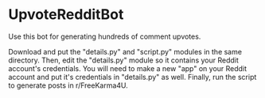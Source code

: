 # UpvoteRedditBot
Use this bot for generating hundreds of comment upvotes. 

Download and put the "details.py" and "script.py" modules in the same directory. Then, edit the "details.py" module so it contains your Reddit account's credentials. You will need to make a new "app" on your Reddit account and put it's credentials in "details.py" as well.  Finally, run the script to generate posts in r/FreeKarma4U.
